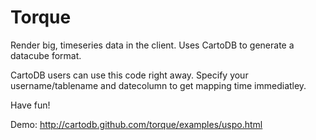Torque
==

Render big, timeseries data in the client. Uses CartoDB to generate a datacube format.

CartoDB users can use this code right away. Specify your username/tablename and datecolumn to get mapping time immediatley.

Have fun!

Demo: http://cartodb.github.com/torque/examples/uspo.html